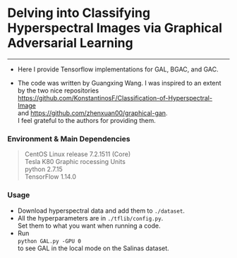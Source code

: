 # Delving into Classifying Hyperspectral Images via Graphical Adversarial Learning
---------------------------------------------
* Here I provide Tensorflow implementations for GAL, BGAC, and GAC.

* The code was written by Guangxing Wang. I was inspired to an extent by the two nice repositories <br> <https://github.com/KonstantinosF/Classification-of-Hyperspectral-Image> <br>
and <https://github.com/zhenxuan00/graphical-gan>. <br>
I feel grateful to the authors for providing them.

### Environment & Main Dependencies
>CentOS Linux release 7.2.1511 (Core)<br>
>Tesla K80 Graphic rocessing Units<br>
>python 2.7.15<br>
>TensorFlow 1.14.0

### Usage
* Download hyperspectral data and add them to `./dataset`.<br>
* All the hyperparameters are in `./tflib/config.py`.<br>
Set them to what you want when running a code.<br>
* Run<br>
`python GAL.py -GPU 0` <br> 
to see GAL in the local mode on the Salinas dataset.


